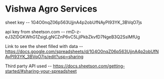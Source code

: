 # Vishwa Agro Services

sheet key -- 1G4O0nqZ06p563UjjnA4p2obUfNAyPI93YK_3BVqO7js

api key from sheetson.com -- rmD-z-eJ3ZlDGKWhG1ZsigLgNCZnP6vC5LjlPkbZkvfD7NgeB3Q2SslMfUg

Link to see the sheet filled with data -- https://docs.google.com/spreadsheets/d/1G4O0nqZ06p563UjjnA4p2obUfNAyPI93YK_3BVqO7js/edit?usp=sharing

Third party API used -- https://docs.sheetson.com/getting-started/#sharing-your-spreadsheet 